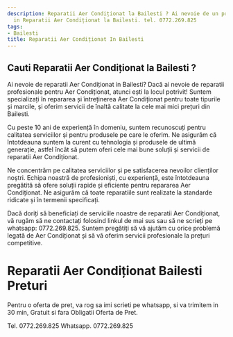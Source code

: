 ```yaml
---
description: Reparatii Aer Condiționat la Bailesti ? Ai nevoie de un profesionist
  in Reparatii Aer Condiționat la Bailesti. tel. 0772.269.825
tags:
- Bailesti
title: Reparatii Aer Condiționat In Bailesti
---
```



## Cauti Reparatii Aer Condiționat la Bailesti ?

Ai nevoie de reparatii Aer Condiționat in Bailesti? 
Dacă ai nevoie de reparatii profesionale pentru Aer Condiționat, atunci ești la locul potrivit! Suntem specializați în repararea și întreținerea Aer Condiționat pentru toate tipurile și marcile, și oferim servicii de înaltă calitate la cele mai mici prețuri din Bailesti. 

Cu peste 10 ani de experiență în domeniu, suntem recunoscuți pentru calitatea serviciilor și pentru produsele pe care le oferim. Ne asigurăm că întotdeauna suntem la curent cu tehnologia și produsele de ultimă generație, astfel încât să putem oferi cele mai bune soluții și servicii de reparatii Aer Condiționat.

Ne concentrăm pe calitatea serviciilor și pe satisfacerea nevoilor clienților noștri. Echipa noastră de profesioniști, cu experiență, este întotdeauna pregătită să ofere soluții rapide și eficiente pentru repararea Aer Condiționat. Ne asigurăm că toate reparatiile sunt realizate la standarde ridicate și în termenii specificați. 

Dacă doriți să beneficiați de serviciile noastre de reparatii Aer Condiționat, vă rugăm să ne contactați folosind linkul de mai sus sau să ne scrieți pe whatsapp: 0772.269.825. Suntem pregătiți să vă ajutăm cu orice problemă legată de Aer Condiționat și să vă oferim servicii profesionale la prețuri competitive.

# Reparatii Aer Condiționat Bailesti Preturi
Pentru o oferta de pret, va rog sa imi scrieti pe whatsapp, si va trimitem in 30 min, Gratuit si fara Obligatii Oferta de Pret.

Tel. 0772.269.825
Whatsapp. 0772.269.825